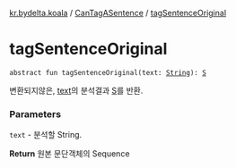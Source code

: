 [kr.bydelta.koala](../index.md) / [CanTagASentence](index.md) / [tagSentenceOriginal](./tag-sentence-original.md)

# tagSentenceOriginal

`abstract fun tagSentenceOriginal(text: `[`String`](https://kotlinlang.org/api/latest/jvm/stdlib/kotlin/-string/index.html)`): `[`S`](index.md#S)

변환되지않은, [text](tag-sentence-original.md#kr.bydelta.koala.CanTagASentence$tagSentenceOriginal(kotlin.String)/text)의 분석결과 [S](index.md#S)를 반환.

### Parameters

`text` - 분석할 String.

**Return**
원본 문단객체의 Sequence


